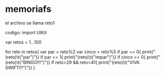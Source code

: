 # memoriafs
el archivo se llama reto1

codigo:
import UIKit

var retos = 1...100

for reto in retos{
    var par = reto%2
    var cinco = reto%5
    if par == 0{
        print("\(reto)\t\("par")")}
    if par == 1{
        print("\(reto)\t\("impar")")}
    if cinco == 0{
        print("\(reto)\t\("BINGO!!!")")}
    if reto>29 && reto<41{
        print("\(reto)\t\("VIVA SWIFT!!!")")}
    }


